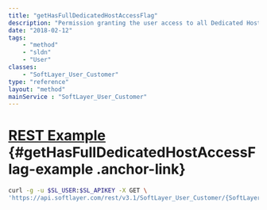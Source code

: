 ```yaml
---
title: "getHasFullDedicatedHostAccessFlag"
description: "Permission granting the user access to all Dedicated Host devices on the account."
date: "2018-02-12"
tags:
    - "method"
    - "sldn"
    - "User"
classes:
    - "SoftLayer_User_Customer"
type: "reference"
layout: "method"
mainService : "SoftLayer_User_Customer"
---
```


# [REST Example](#getHasFullDedicatedHostAccessFlag-example) <a href="/article/rest/"><i class="fas fa-question"></i></a> {#getHasFullDedicatedHostAccessFlag-example .anchor-link} 
```bash
curl -g -u $SL_USER:$SL_APIKEY -X GET \
'https://api.softlayer.com/rest/v3.1/SoftLayer_User_Customer/{SoftLayer_User_CustomerID}/getHasFullDedicatedHostAccessFlag'
```
